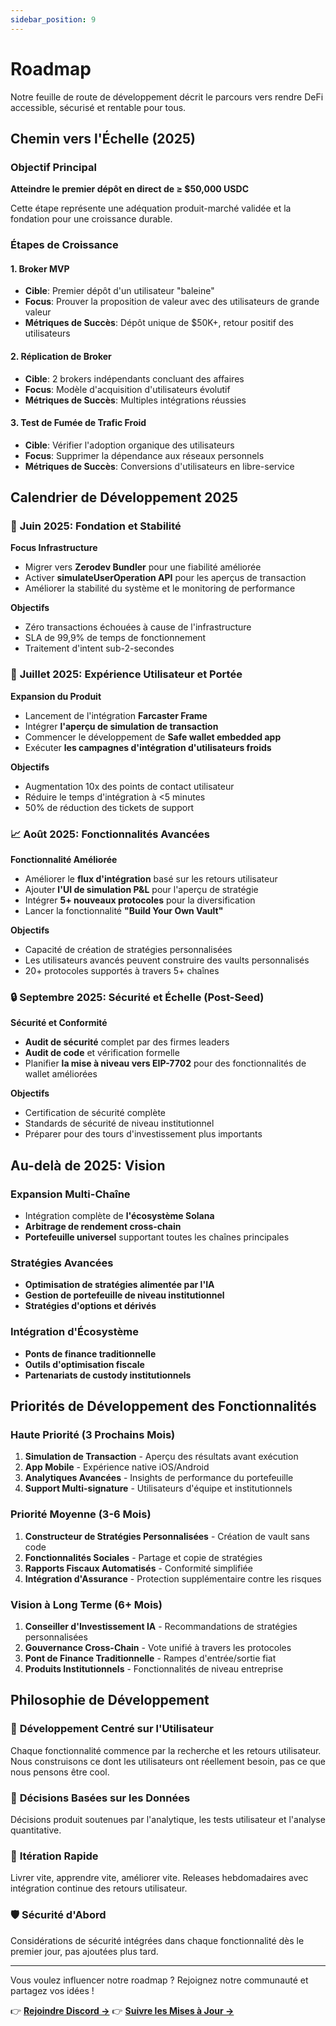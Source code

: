 ```yaml
---
sidebar_position: 9
---
```


# Roadmap

Notre feuille de route de développement décrit le parcours vers rendre DeFi accessible, sécurisé et
rentable pour tous.

## Chemin vers l'Échelle (2025)

### Objectif Principal

**Atteindre le premier dépôt en direct de ≥ $50,000 USDC**

Cette étape représente une adéquation produit-marché validée et la fondation pour une croissance
durable.

### Étapes de Croissance

#### 1. **Broker MVP**

- **Cible**: Premier dépôt d'un utilisateur "baleine"
- **Focus**: Prouver la proposition de valeur avec des utilisateurs de grande valeur
- **Métriques de Succès**: Dépôt unique de $50K+, retour positif des utilisateurs

#### 2. **Réplication de Broker**

- **Cible**: 2 brokers indépendants concluant des affaires
- **Focus**: Modèle d'acquisition d'utilisateurs évolutif
- **Métriques de Succès**: Multiples intégrations réussies

#### 3. **Test de Fumée de Trafic Froid**

- **Cible**: Vérifier l'adoption organique des utilisateurs
- **Focus**: Supprimer la dépendance aux réseaux personnels
- **Métriques de Succès**: Conversions d'utilisateurs en libre-service

## Calendrier de Développement 2025

### 🔧 **Juin 2025: Fondation et Stabilité**

**Focus Infrastructure**

- Migrer vers **Zerodev Bundler** pour une fiabilité améliorée
- Activer **simulateUserOperation API** pour les aperçus de transaction
- Améliorer la stabilité du système et le monitoring de performance

**Objectifs**

- Zéro transactions échouées à cause de l'infrastructure
- SLA de 99,9% de temps de fonctionnement
- Traitement d'intent sub-2-secondes

### 🚀 **Juillet 2025: Expérience Utilisateur et Portée**

**Expansion du Produit**

- Lancement de l'intégration **Farcaster Frame**
- Intégrer **l'aperçu de simulation de transaction**
- Commencer le développement de **Safe wallet embedded app**
- Exécuter **les campagnes d'intégration d'utilisateurs froids**

**Objectifs**

- Augmentation 10x des points de contact utilisateur
- Réduire le temps d'intégration à &lt;5 minutes
- 50% de réduction des tickets de support

### 📈 **Août 2025: Fonctionnalités Avancées**

**Fonctionnalité Améliorée**

- Améliorer le **flux d'intégration** basé sur les retours utilisateur
- Ajouter **l'UI de simulation P&L** pour l'aperçu de stratégie
- Intégrer **5+ nouveaux protocoles** pour la diversification
- Lancer la fonctionnalité **"Build Your Own Vault"**

**Objectifs**

- Capacité de création de stratégies personnalisées
- Les utilisateurs avancés peuvent construire des vaults personnalisés
- 20+ protocoles supportés à travers 5+ chaînes

### 🔒 **Septembre 2025: Sécurité et Échelle (Post-Seed)**

**Sécurité et Conformité**

- **Audit de sécurité** complet par des firmes leaders
- **Audit de code** et vérification formelle
- Planifier **la mise à niveau vers EIP-7702** pour des fonctionnalités de wallet améliorées

**Objectifs**

- Certification de sécurité complète
- Standards de sécurité de niveau institutionnel
- Préparer pour des tours d'investissement plus importants

## Au-delà de 2025: Vision

### Expansion Multi-Chaîne

- Intégration complète de **l'écosystème Solana**
- **Arbitrage de rendement cross-chain**
- **Portefeuille universel** supportant toutes les chaînes principales

### Stratégies Avancées

- **Optimisation de stratégies alimentée par l'IA**
- **Gestion de portefeuille de niveau institutionnel**
- **Stratégies d'options et dérivés**

### Intégration d'Écosystème

- **Ponts de finance traditionnelle**
- **Outils d'optimisation fiscale**
- **Partenariats de custody institutionnels**

## Priorités de Développement des Fonctionnalités

### Haute Priorité (3 Prochains Mois)

1. **Simulation de Transaction** - Aperçu des résultats avant exécution
2. **App Mobile** - Expérience native iOS/Android
3. **Analytiques Avancées** - Insights de performance du portefeuille
4. **Support Multi-signature** - Utilisateurs d'équipe et institutionnels

### Priorité Moyenne (3-6 Mois)

1. **Constructeur de Stratégies Personnalisées** - Création de vault sans code
2. **Fonctionnalités Sociales** - Partage et copie de stratégies
3. **Rapports Fiscaux Automatisés** - Conformité simplifiée
4. **Intégration d'Assurance** - Protection supplémentaire contre les risques

### Vision à Long Terme (6+ Mois)

1. **Conseiller d'Investissement IA** - Recommandations de stratégies personnalisées
2. **Gouvernance Cross-Chain** - Vote unifié à travers les protocoles
3. **Pont de Finance Traditionnelle** - Rampes d'entrée/sortie fiat
4. **Produits Institutionnels** - Fonctionnalités de niveau entreprise

## Philosophie de Développement

### 🎯 **Développement Centré sur l'Utilisateur**

Chaque fonctionnalité commence par la recherche et les retours utilisateur. Nous construisons ce
dont les utilisateurs ont réellement besoin, pas ce que nous pensons être cool.

### 🔬 **Décisions Basées sur les Données**

Décisions produit soutenues par l'analytique, les tests utilisateur et l'analyse quantitative.

### 🚀 **Itération Rapide**

Livrer vite, apprendre vite, améliorer vite. Releases hebdomadaires avec intégration continue des
retours utilisateur.

### 🛡️ **Sécurité d'Abord**

Considérations de sécurité intégrées dans chaque fonctionnalité dès le premier jour, pas ajoutées
plus tard.

---

Vous voulez influencer notre roadmap ? Rejoignez notre communauté et partagez vos idées !

👉 **[Rejoindre Discord →](https://discord.gg/zap-pilot)** 👉
**[Suivre les Mises à Jour →](https://x.com/zapPilot)**
